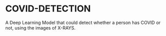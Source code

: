 # COVID-DETECTION
A Deep Learning Model that could detect whether a person has COVID or not, using the images of X-RAYS.
